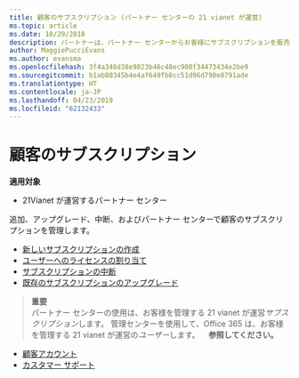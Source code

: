 ```yaml
---
title: 顧客のサブスクリプション (パートナー センターの 21 vianet が運営)
ms.topic: article
ms.date: 10/29/2018
description: パートナーは、パートナー センターからお客様にサブスクリプションを販売し、お客様を管理できます。
author: MaggiePucciEvans
ms.author: evansma
ms.openlocfilehash: 3f4a346d38e9823b46c48ec900f34473434e2be9
ms.sourcegitcommit: b1ab80345b4e4af649fb8cc51d96d798e0791ade
ms.translationtype: HT
ms.contentlocale: ja-JP
ms.lasthandoff: 04/23/2019
ms.locfileid: "62132433"
---
```

# <a name="customer-subscriptions"></a>顧客のサブスクリプション

**適用対象**

-   21Vianet が運営するパートナー センター


追加、アップグレード、中断、およびパートナー センターで顧客のサブスクリプションを管理します。

-   [新しいサブスクリプションの作成](create-a-new-subscription.md)
-   [ユーザーへのライセンスの割り当て](assign-licenses-to-users.md)
-   [サブスクリプションの中断](suspend-a-subscription.md)
-   [既存のサブスクリプションのアップグレード](add-licenses-or-services-to-an-existing-subscription.md)

>**重要**<br>パートナー センターの使用は、お客様を管理する 21 vianet が運営*サブスクリプション*します。 管理センターを使用して、Office 365 は、お客様を管理する 21 vianet が運営の*ユーザー*します。 
 
 **参照してください。**

-   [顧客アカウント](customer-accounts.md)
-   [カスタマー サポート](customer-support.md)




